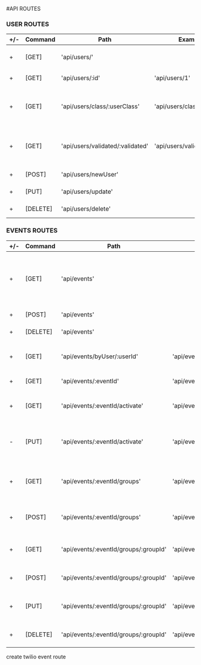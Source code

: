 #API ROUTES

### USER ROUTES

| +/- | Command  | Path                             | Example                     | Description                                                 |
| --- | -------- | -------------------------------- | --------------------------- | ----------------------------------------------------------- |
| +   | [GET]    | 'api/users/'                     |                             | Returns all users in the DB                                 |
| +   | [GET]    | 'api/users/:id'                  | 'api/users/1'               | Returns user by user ID                                     |
| +   | [GET]    | 'api/users/class/:userClass'     | 'api/users/class/2'         | Returns all users in :userClass (admin, user, probationary) |
| +   | [GET]    | 'api/users/validated/:validated' | 'api/users/validated/false' | Returns users by activated status (true / false)            |
| +   | [POST]   | 'api/users/newUser'              |                             | Creates a new user                                          |
| +   | [PUT]    | 'api/users/update'               |                             | Updates a user                                              |
| +   | [DELETE] | 'api/users/delete'               |                             | Deletes a user                                              |

### EVENTS ROUTES

| +/- | Command  | Path                                  | Example                  | Description                                                     |
| --- | -------- | ------------------------------------- | ------------------------ | --------------------------------------------------------------- |
| +   | [GET]    | 'api/events'                          |                          | Returns all events in the DB based off of userClass in req.body |
| +   | [POST]   | 'api/events'                          |                          | Creates a new event                                             |
| +   | [DELETE] | 'api/events'                          |                          | Deletes an event                                                |
| +   | [GET]    | 'api/events/byUser/:userId'           | 'api/events/byUser/1'    | Returns all events by owner ID (userId)                         |
| +   | [GET]    | 'api/events/:eventId'                 | 'api/events/2'           | Returns event by ID                                             |
| +   | [GET]    | 'api/events/:eventId/activate'        | 'api/events/3/activate'  | Returns activated status of event                               |
| -   | [PUT]    | 'api/events/:eventId/activate'        | 'api/events/3/activate'  | Changes activated status - payment callback url                 |
| +   | [GET]    | 'api/events/:eventId/groups'          | 'api/events/7/groups'    | Returns all groups within specified event                       |
| +   | [POST]   | 'api/events/:eventId/groups'          | 'api/events/7/groups'    | Creates a new group under eventId                               |
| +   | [GET]    | 'api/events/:eventId/groups/:groupId' | 'api/events/11/groups/6' | Returns all users subscribed to a group                         |
| +   | [POST]   | 'api/events/:eventId/groups/:groupId' | 'api/events/11/groups/6' | Adds subscriber to group                                        |
| +   | [PUT]    | 'api/events/:eventId/groups/:groupId' | 'api/events/11/groups/6' | Edits info of a group under eventId                             |
| +   | [DELETE] | 'api/events/:eventId/groups/:groupId' | 'api/events/11/groups/6' | Deletes a group out of an event                                 |

create twilio event route
